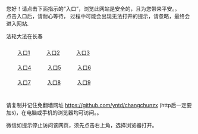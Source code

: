 您好！请点击下面指示的“入口”，浏览此网站是安全的，且为您带来平安。。 <br/>
点击入口后，请耐心等待， 过程中可能会出现无法打开的提示，请忽略，最终会进入网站. </br>

法轮大法在长春<br/>
<div style="padding:10px"><a style="margin:20px" target="_blank" href="https://daahgdw6zvkwd.cloudfront.net/2Qpsp?eaqxdvyb" id="ccLink1" rel="nofollow">入口1</a> <a target="_blank" style="margin:20px" href="https://d3rccmwp399wpg.cloudfront.net/2Qpsp?rixfil" id="ccLink2" rel="nofollow">入口2</a> <a style="margin:20px" target="_blank" href="https://d3sawnh5mz1yif.cloudfront.net/2Qpsp?qxirzsc" id="ccLink3" rel="nofollow">入口3</a></div>

<div style="padding:10px" ><a style="margin:20px" target="_blank" href="https://daahgdw6zvkwd.cloudfront.net/2Qpsp?eaqxdvyb" id="ccLink4" rel="nofollow">入口4</a> <a style="margin:20px" href="https://d3rccmwp399wpg.cloudfront.net/2Qpsp?rixfil" target="_blank" id="ccLink5" rel="nofollow">入口5</a> <a style="margin:20px" href="https://d3sawnh5mz1yif.cloudfront.net/2Qpsp?qxirzsc" target="_blank" id="ccLink6" rel="nofollow">入口6</a></div>

<div style="padding:10px"><a style="margin:20px" target="_blank" href="https://daahgdw6zvkwd.cloudfront.net/2Qpsp?eaqxdvyb" id="ccLink7" rel="nofollow">入口7</a> <a style="margin:20px" href="https://d3rccmwp399wpg.cloudfront.net/2Qpsp?rixfil" target="_blank" id="ccLink8" rel="nofollow">入口8</a> <a style="margin:20px" target="_blank" href="https://d3sawnh5mz1yif.cloudfront.net/2Qpsp?qxirzsc" id="ccLink9" rel="nofollow">入口9</a></div>

<br/>



请复制并记住免翻墙网址 https://github.com/yntd/changchunzx (http后一定要加s)，在电脑或手机的浏览器均可访问。。<br/>

微信如提示停止访问该网页，须先点击右上角，选择浏览器打开。
